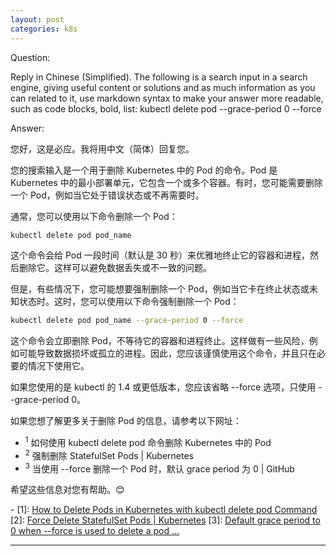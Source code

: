 ```yaml
---
layout: post
categories: k8s
---
```

Question:

Reply in Chinese (Simplified).
The following is a search input in a search engine, giving useful content or solutions and as much information as you can related to it, use markdown syntax to make your answer more readable, such as code blocks, bold, list:
kubectl delete pod --grace-period 0 --force

Answer:

您好，这是必应。我将用中文（简体）回复您。

您的搜索输入是一个用于删除 Kubernetes 中的 Pod 的命令。Pod 是 Kubernetes 中的最小部署单元，它包含一个或多个容器。有时，您可能需要删除一个 Pod，例如当它处于错误状态或不再需要时。

通常，您可以使用以下命令删除一个 Pod：

```bash
kubectl delete pod pod_name
```

这个命令会给 Pod 一段时间（默认是 30 秒）来优雅地终止它的容器和进程，然后删除它。这样可以避免数据丢失或不一致的问题。

但是，有些情况下，您可能想要强制删除一个 Pod，例如当它卡在终止状态或未知状态时。这时，您可以使用以下命令强制删除一个 Pod：

```bash
kubectl delete pod pod_name --grace-period 0 --force
```

这个命令会立即删除 Pod，不等待它的容器和进程终止。这样做有一些风险，例如可能导致数据损坏或孤立的进程。因此，您应该谨慎使用这个命令，并且只在必要的情况下使用它。

如果您使用的是 kubectl 的 1.4 或更低版本，您应该省略 --force 选项，只使用 --grace-period 0。

如果您想了解更多关于删除 Pod 的信息，请参考以下网址：

- <sup>1</sup> 如何使用 kubectl delete pod 命令删除 Kubernetes 中的 Pod
- <sup>2</sup> 强制删除 StatefulSet Pods | Kubernetes
- <sup>3</sup> 当使用 --force 删除一个 Pod 时，默认 grace period 为 0 | GitHub

希望这些信息对您有帮助。😊

\-
\[1]: [How to Delete Pods in Kubernetes with kubectl delete pod Command](https://linuxhandbook.com/kubectl-delete-pod/)
\[2]: [Force Delete StatefulSet Pods | Kubernetes](https://kubernetes.io/docs/tasks/run-application/force-delete-stateful-set-pod/)
\[3]: [Default grace period to 0 when --force is used to delete a pod ...](https://github.com/kubernetes/kubectl/issues/813)

<hr/>

